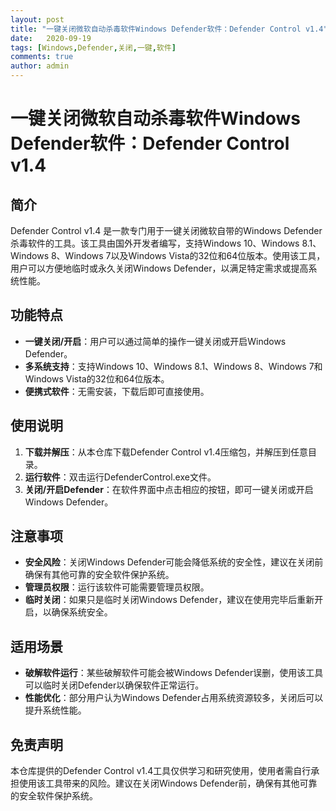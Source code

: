 ```yaml
---
layout: post
title: "一键关闭微软自动杀毒软件Windows Defender软件：Defender Control v1.4"
date:   2020-09-19
tags: [Windows,Defender,关闭,一键,软件]
comments: true
author: admin
---
```

# 一键关闭微软自动杀毒软件Windows Defender软件：Defender Control v1.4

## 简介
Defender Control v1.4 是一款专门用于一键关闭微软自带的Windows Defender杀毒软件的工具。该工具由国外开发者编写，支持Windows 10、Windows 8.1、Windows 8、Windows 7以及Windows Vista的32位和64位版本。使用该工具，用户可以方便地临时或永久关闭Windows Defender，以满足特定需求或提高系统性能。

## 功能特点
- **一键关闭/开启**：用户可以通过简单的操作一键关闭或开启Windows Defender。
- **多系统支持**：支持Windows 10、Windows 8.1、Windows 8、Windows 7和Windows Vista的32位和64位版本。
- **便携式软件**：无需安装，下载后即可直接使用。

## 使用说明
1. **下载并解压**：从本仓库下载Defender Control v1.4压缩包，并解压到任意目录。
2. **运行软件**：双击运行DefenderControl.exe文件。
3. **关闭/开启Defender**：在软件界面中点击相应的按钮，即可一键关闭或开启Windows Defender。

## 注意事项
- **安全风险**：关闭Windows Defender可能会降低系统的安全性，建议在关闭前确保有其他可靠的安全软件保护系统。
- **管理员权限**：运行该软件可能需要管理员权限。
- **临时关闭**：如果只是临时关闭Windows Defender，建议在使用完毕后重新开启，以确保系统安全。

## 适用场景
- **破解软件运行**：某些破解软件可能会被Windows Defender误删，使用该工具可以临时关闭Defender以确保软件正常运行。
- **性能优化**：部分用户认为Windows Defender占用系统资源较多，关闭后可以提升系统性能。

## 免责声明
本仓库提供的Defender Control v1.4工具仅供学习和研究使用，使用者需自行承担使用该工具带来的风险。建议在关闭Windows Defender前，确保有其他可靠的安全软件保护系统。